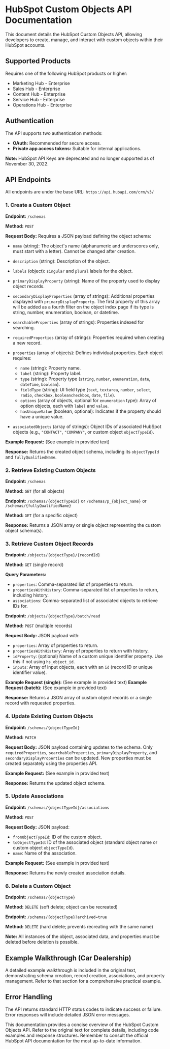 # HubSpot Custom Objects API Documentation

This document details the HubSpot Custom Objects API, allowing developers to create, manage, and interact with custom objects within their HubSpot accounts.

## Supported Products

Requires one of the following HubSpot products or higher:

* Marketing Hub - Enterprise
* Sales Hub - Enterprise
* Content Hub - Enterprise
* Service Hub - Enterprise
* Operations Hub - Enterprise


## Authentication

The API supports two authentication methods:

* **OAuth:**  Recommended for secure access.
* **Private app access tokens:**  Suitable for internal applications.

**Note:** HubSpot API Keys are deprecated and no longer supported as of November 30, 2022.


##  API Endpoints

All endpoints are under the base URL: `https://api.hubapi.com/crm/v3/`

### 1. Create a Custom Object

**Endpoint:** `/schemas`

**Method:** `POST`

**Request Body:**  Requires a JSON payload defining the object schema:

* `name` (string): The object's name (alphanumeric and underscores only, must start with a letter).  Cannot be changed after creation.
* `description` (string): Description of the object.
* `labels` (object):  `singular` and `plural` labels for the object.
* `primaryDisplayProperty` (string):  Name of the property used to display object records.
* `secondaryDisplayProperties` (array of strings):  Additional properties displayed with `primaryDisplayProperty`. The first property of this array will be added as a fourth filter on the object index page if its type is string, number, enumeration, boolean, or datetime.
* `searchableProperties` (array of strings): Properties indexed for searching.
* `requiredProperties` (array of strings): Properties required when creating a new record.
* `properties` (array of objects): Defines individual properties.  Each object requires:
    * `name` (string): Property name.
    * `label` (string): Property label.
    * `type` (string): Property type (`string`, `number`, `enumeration`, `date`, `dateTime`, `boolean`).
    * `fieldType` (string): UI field type (`text`, `textarea`, `number`, `select`, `radio`, `checkbox`, `booleancheckbox`, `date`, `file`).
    * `options` (array of objects, optional for `enumeration` type): Array of option objects, each with `label` and `value`.
    * `hasUniqueValue` (boolean, optional):  Indicates if the property should have a unique value.

* `associatedObjects` (array of strings): Object IDs of associated HubSpot objects (e.g., `"CONTACT"`, `"COMPANY"`,  or custom object `objectTypeId`).


**Example Request:** (See example in provided text)

**Response:**  Returns the created object schema, including its `objectTypeId` and `fullyQualifiedName`.


### 2. Retrieve Existing Custom Objects

**Endpoint:** `/schemas`

**Method:** `GET`  (for all objects)

**Endpoint:** `/schemas/{objectTypeId}` or `/schemas/p_{object_name}` or `/schemas/{fullyQualifiedName}`

**Method:** `GET` (for a specific object)


**Response:** Returns a JSON array or single object representing the custom object schema(s).


### 3. Retrieve Custom Object Records

**Endpoint:** `/objects/{objectType}/{recordId}`

**Method:** `GET` (single record)

**Query Parameters:**

* `properties`: Comma-separated list of properties to return.
* `propertiesWithHistory`: Comma-separated list of properties to return, including history.
* `associations`: Comma-separated list of associated objects to retrieve IDs for.

**Endpoint:** `/objects/{objectType}/batch/read`

**Method:** `POST` (multiple records)

**Request Body:**  JSON payload with:

* `properties`:  Array of properties to return.
* `propertiesWithHistory`:  Array of properties to return with history.
* `idProperty`: (optional) Name of a custom unique identifier property.  Use this if not using `hs_object_id`.
* `inputs`: Array of input objects, each with an `id` (record ID or unique identifier value).

**Example Request (single):**  (See example in provided text)
**Example Request (batch):** (See example in provided text)


**Response:** Returns a JSON array of custom object records or a single record with requested properties.


### 4. Update Existing Custom Objects

**Endpoint:** `/schemas/{objectTypeId}`

**Method:** `PATCH`

**Request Body:** JSON payload containing updates to the schema.  Only `requiredProperties`, `searchableProperties`, `primaryDisplayProperty`, and `secondaryDisplayProperties` can be updated.  New properties must be created separately using the properties API.

**Example Request:** (See example in provided text)


**Response:** Returns the updated object schema.


### 5. Update Associations

**Endpoint:** `/schemas/{objectTypeId}/associations`

**Method:** `POST`

**Request Body:** JSON payload:

* `fromObjectTypeId`:  ID of the custom object.
* `toObjectTypeId`: ID of the associated object (standard object name or custom object `objectTypeId`).
* `name`: Name of the association.

**Example Request:** (See example in provided text)


**Response:** Returns the newly created association details.


### 6. Delete a Custom Object

**Endpoint:** `/schemas/{objectType}`

**Method:** `DELETE` (soft delete; object can be recreated)

**Endpoint:** `/schemas/{objectType}?archived=true`

**Method:** `DELETE` (hard delete; prevents recreating with the same name)

**Note:**  All instances of the object, associated data, and properties must be deleted before deletion is possible.


## Example Walkthrough (Car Dealership)

A detailed example walkthrough is included in the original text, demonstrating schema creation, record creation, associations, and property management.  Refer to that section for a comprehensive practical example.


## Error Handling

The API returns standard HTTP status codes to indicate success or failure.  Error responses will include detailed JSON error messages.


This documentation provides a concise overview of the HubSpot Custom Objects API. Refer to the original text for complete details, including code examples and response structures.  Remember to consult the official HubSpot API documentation for the most up-to-date information.
